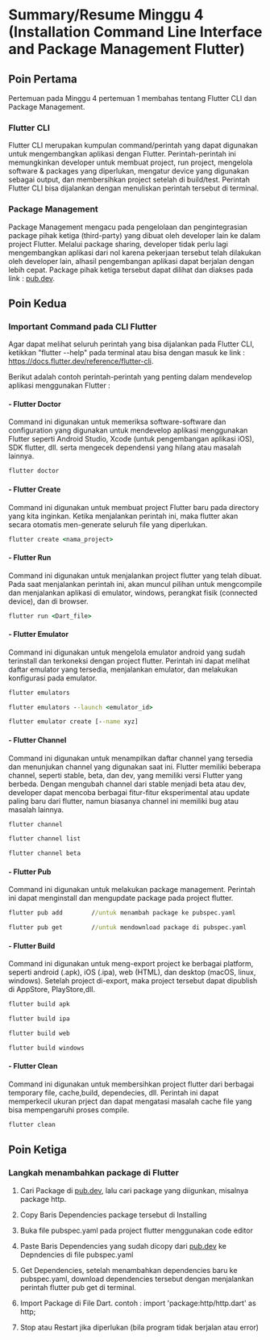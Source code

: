 # Summary/Resume Minggu 4 (Installation Command Line Interface and Package Management Flutter)

## Poin Pertama

Pertemuan pada Minggu 4 pertemuan 1 membahas tentang Flutter CLI dan Package Management.

### Flutter CLI

Flutter CLI merupakan kumpulan command/perintah yang dapat digunakan untuk mengembangkan aplikasi dengan Flutter. Perintah-perintah ini memungkinkan developer untuk membuat project, run project, mengelola software & packages yang diperlukan, mengatur device yang digunakan sebagai output, dan membersihkan project setelah di build/test. Perintah Flutter CLI bisa dijalankan dengan menuliskan perintah tersebut di terminal.

### Package Management

Package Management mengacu pada pengelolaan dan pengintegrasian package pihak ketiga (third-party) yang dibuat oleh developer lain ke dalam project Flutter. Melalui package sharing, developer tidak perlu lagi mengembangkan aplikasi dari nol karena pekerjaan tersebut telah dilakukan oleh developer lain, alhasil pengembangan aplikasi dapat berjalan dengan lebih cepat. Package pihak ketiga tersebut dapat dilihat dan diakses pada link : [pub.dev](pub.dev).

## Poin Kedua

### Important Command pada CLI Flutter

Agar dapat melihat seluruh perintah yang bisa dijalankan pada Flutter CLI, ketikkan "flutter --help" pada terminal atau bisa dengan masuk ke link : <https://docs.flutter.dev/reference/flutter-cli>.

Berikut adalah contoh perintah-perintah yang penting dalam mendevelop aplikasi menggunakan Flutter :

#### - Flutter Doctor

Command ini digunakan untuk memeriksa software-software dan configuration yang digunakan untuk mendevelop aplikasi menggunakan Flutter seperti Android Studio, Xcode (untuk pengembangan aplikasi iOS), SDK flutter, dll. serta mengecek dependensi yang hilang atau masalah lainnya.

``` cmd
flutter doctor
```

#### - Flutter Create

Command ini digunakan untuk membuat project Flutter baru pada directory yang kita inginkan. Ketika menjalankan perintah ini, maka flutter akan secara otomatis men-generate seluruh file yang diperlukan.

``` cmd
flutter create <nama_project>
```

#### - Flutter Run

Command ini digunakan untuk menjalankan project flutter yang telah dibuat. Pada saat menjalankan perintah ini, akan muncul pilihan untuk mengcompile dan menjalankan aplikasi di emulator, windows, perangkat fisik (connected device), dan di browser.

``` cmd
flutter run <Dart_file>
```

#### - Flutter Emulator

Command ini digunakan untuk mengelola emulator android yang sudah terinstall dan terkoneksi dengan project flutter. Perintah ini dapat melihat daftar emulator yang tersedia, menjalankan emulator, dan melakukan konfigurasi pada emulator.

``` cmd
flutter emulators

flutter emulators --launch <emulator_id>

flutter emulator create [--name xyz]
```

#### - Flutter Channel

Command ini digunakan untuk menampilkan daftar channel yang tersedia dan menunjukan channel yang digunakan saat ini. Flutter memiliki beberapa channel, seperti stable, beta, dan dev, yang memiliki versi Flutter yang berbeda. Dengan mengubah channel dari stable menjadi beta atau dev, developer dapat mencoba berbagai fitur-fitur eksperimental atau update paling baru dari flutter, namun biasanya channel ini memiliki bug atau masalah lainnya.

``` cmd
flutter channel

flutter channel list

flutter channel beta
```

#### - Flutter Pub

Command ini digunakan untuk melakukan package management. Perintah ini dapat menginstall dan mengupdate package pada project flutter.

``` cmd
flutter pub add        //untuk menambah package ke pubspec.yaml

flutter pub get        //untuk mendownload package di pubspec.yaml
```

#### - Flutter Build

Command ini digunakan untuk meng-export project ke berbagai platform, seperti android (.apk), iOS (.ipa), web (HTML), dan desktop (macOS, linux, windows). Setelah project di-export, maka project tersebut dapat dipublish di AppStore, PlayStore,dll.

``` cmd
flutter build apk

flutter build ipa

flutter build web

flutter build windows
```

#### - Flutter Clean

Command ini digunakan untuk membersihkan project flutter dari berbagai temporary file, cache,build, dependecies, dll. Perintah ini dapat memperkecil ukuran prject dan dapat mengatasi masalah cache file yang bisa mempengaruhi proses compile.

``` cmd
flutter clean
```

## Poin Ketiga

### Langkah menambahkan package di Flutter

1. Cari Package di [pub.dev](pub.dev), lalu cari package yang diigunkan, misalnya package http.

2. Copy Baris Dependencies package tersebut di Installing

3. Buka file pubspec.yaml pada project flutter menggunakan code editor

4. Paste Baris Dependencies yang sudah dicopy dari [pub.dev](pub.dev) ke Depndencies di file pubspec.yaml

5. Get Dependencies, setelah menambahkan dependencies baru ke pubspec.yaml, download dependencies tersebut dengan menjalankan perintah flutter pub get di terminal.

6. Import Package di File Dart. contoh : import 'package:http/http.dart' as http;

7. Stop atau Restart jika diperlukan (bila program tidak berjalan atau error)
